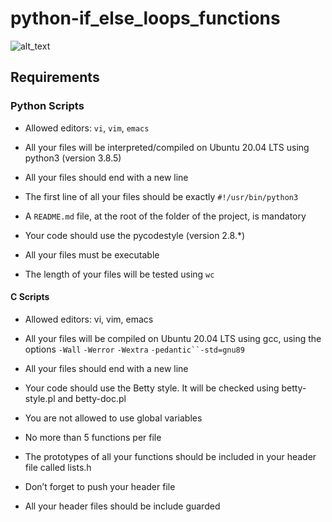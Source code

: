 # python-if_else_loops_functions

![alt_text](https://s3.amazonaws.com/intranet-projects-files/holbertonschool-higher-level_programming+/233/code.png)



## Requirements

### Python Scripts

* Allowed editors: `vi`, `vim`, `emacs`

* All your files will be interpreted/compiled on Ubuntu 20.04 LTS using python3 (version 3.8.5)

* All your files should end with a new line

* The first line of all your files should be exactly `#!/usr/bin/python3`

* A ``README.md`` file, at the root of the folder of the project, is mandatory

* Your code should use the pycodestyle (version 2.8.*)

* All your files must be executable

* The length of your files will be tested using `wc`



#### C Scripts

* Allowed editors: vi, vim, emacs

* All your files will be compiled on Ubuntu 20.04 LTS using gcc, using the options `-Wall` `-Werror` `-Wextra` `-pedantic``-std=gnu89`

* All your files should end with a new line

* Your code should use the Betty style. It will be checked using betty-style.pl and betty-doc.pl

* You are not allowed to use global variables

* No more than 5 functions per file

* The prototypes of all your functions should be included in your header file called lists.h

* Don’t forget to push your header file

* All your header files should be include guarded
